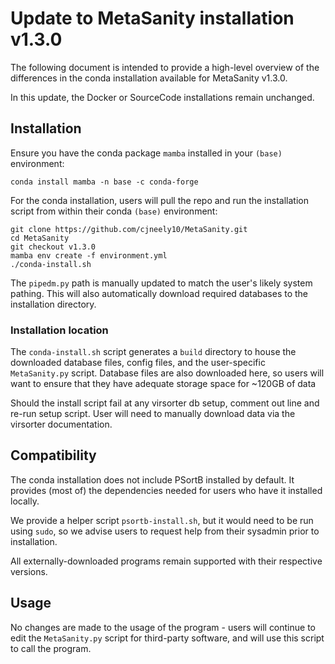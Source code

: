 # Update to MetaSanity installation v1.3.0

The following document is intended to provide a high-level overview of the differences in the conda installation available for MetaSanity v1.3.0.

In this update, the Docker or SourceCode installations remain unchanged.

## Installation
Ensure you have the conda package `mamba` installed in your `(base)` environment:

```shell
conda install mamba -n base -c conda-forge
```

For the conda installation, users will pull the repo and run the installation script from within their conda `(base)` environment:

```shell
git clone https://github.com/cjneely10/MetaSanity.git
cd MetaSanity
git checkout v1.3.0
mamba env create -f environment.yml
./conda-install.sh
```

The `pipedm.py` path is manually updated to match the user's likely system pathing. This will also automatically download required databases to the installation directory.

### Installation location
The `conda-install.sh` script generates a `build` directory to house the downloaded database files, config files, and the user-specific `MetaSanity.py` script. 
Database files are also downloaded here, so users will want to ensure that they have adequate storage space for ~120GB of data

Should the install script fail at any virsorter db setup, comment out line and re-run setup script. User will need to manually download data via the virsorter documentation.

## Compatibility
The conda installation does not include PSortB installed by default. It provides (most of) the dependencies needed for users who have it installed locally.

We provide a helper script `psortb-install.sh`, but it would need to be run using `sudo`, so we advise users to request help from their sysadmin prior to installation.

All externally-downloaded programs remain supported with their respective versions.

## Usage
No changes are made to the usage of the program - users will continue to edit the `MetaSanity.py` script for third-party software, and will use this script to call the program.
